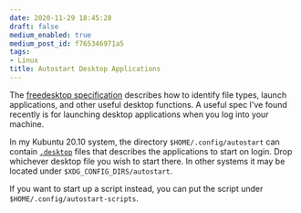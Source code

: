 ```yaml
---
date: 2020-11-29 18:45:28
draft: false
medium_enabled: true
medium_post_id: f765346971a5
tags:
- Linux
title: Autostart Desktop Applications
---
```


The [freedesktop specification](https://web.archive.org/web/20240105053937/https://specifications.freedesktop.org/autostart-spec/0.5/ar01s02.html) describes how to identify file types, launch applications, and other useful desktop functions. A useful spec I've found recently is for launching desktop applications when you log into your machine.

In my Kubuntu 20.10 system, the directory `$HOME/.config/autostart` can contain [`.desktop`](/blog/linuxdesktopicons/) files that describes the applications to start on login. Drop whichever desktop file you wish to start there. In other systems it may be located under `$XDG_CONFIG_DIRS/autostart`.

If you want to start up a script instead, you can put the script under `$HOME/.config/autostart-scripts`.
